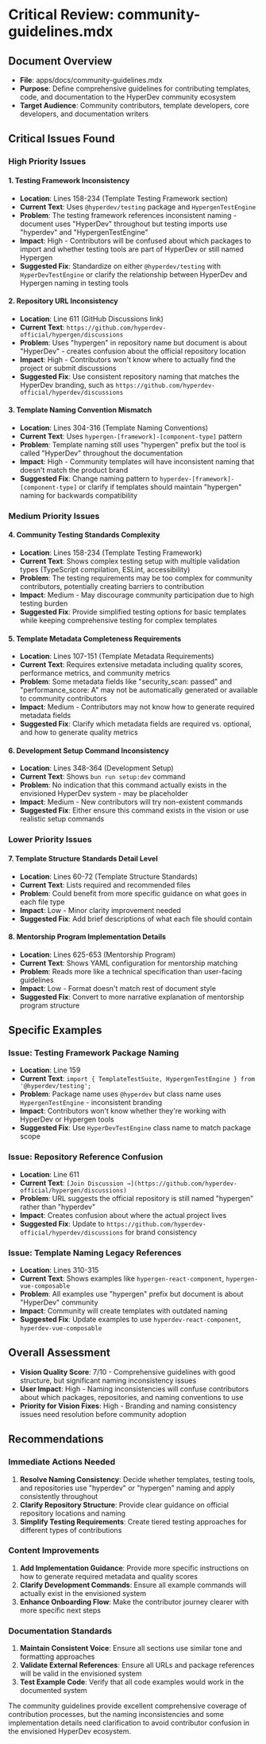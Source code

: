 # Critical Review: community-guidelines.mdx

## Document Overview
- **File**: apps/docs/community-guidelines.mdx
- **Purpose**: Define comprehensive guidelines for contributing templates, code, and documentation to the HyperDev community ecosystem
- **Target Audience**: Community contributors, template developers, core developers, and documentation writers

## Critical Issues Found

### High Priority Issues

#### 1. Testing Framework Inconsistency
- **Location**: Lines 158-234 (Template Testing Framework section)
- **Current Text**: Uses `@hyperdev/testing` package and `HypergenTestEngine`
- **Problem**: The testing framework references inconsistent naming - document uses "HyperDev" throughout but testing imports use "hyperdev" and "HypergenTestEngine"
- **Impact**: High - Contributors will be confused about which packages to import and whether testing tools are part of HyperDev or still named Hypergen
- **Suggested Fix**: Standardize on either `@hyperdev/testing` with `HyperDevTestEngine` or clarify the relationship between HyperDev and Hypergen naming in testing tools

#### 2. Repository URL Inconsistency  
- **Location**: Line 611 (GitHub Discussions link)
- **Current Text**: `https://github.com/hyperdev-official/hypergen/discussions`
- **Problem**: Uses "hypergen" in repository name but document is about "HyperDev" - creates confusion about the official repository location
- **Impact**: High - Contributors won't know where to actually find the project or submit discussions
- **Suggested Fix**: Use consistent repository naming that matches the HyperDev branding, such as `https://github.com/hyperdev-official/hyperdev/discussions`

#### 3. Template Naming Convention Mismatch
- **Location**: Lines 304-316 (Template Naming Conventions)
- **Current Text**: Uses `hypergen-[framework]-[component-type]` pattern
- **Problem**: Template naming still uses "hypergen" prefix but the tool is called "HyperDev" throughout the documentation
- **Impact**: High - Community templates will have inconsistent naming that doesn't match the product brand
- **Suggested Fix**: Change naming pattern to `hyperdev-[framework]-[component-type]` or clarify if templates should maintain "hypergen" naming for backwards compatibility

### Medium Priority Issues

#### 4. Community Testing Standards Complexity
- **Location**: Lines 158-234 (Template Testing Framework)
- **Current Text**: Shows complex testing setup with multiple validation types (TypeScript compilation, ESLint, accessibility)
- **Problem**: The testing requirements may be too complex for community contributors, potentially creating barriers to contribution
- **Impact**: Medium - May discourage community participation due to high testing burden
- **Suggested Fix**: Provide simplified testing options for basic templates while keeping comprehensive testing for complex templates

#### 5. Template Metadata Completeness Requirements
- **Location**: Lines 107-151 (Template Metadata Requirements)
- **Current Text**: Requires extensive metadata including quality scores, performance metrics, and community metrics
- **Problem**: Some metadata fields like "security_scan: passed" and "performance_score: A" may not be automatically generated or available to community contributors
- **Impact**: Medium - Contributors may not know how to generate required metadata fields
- **Suggested Fix**: Clarify which metadata fields are required vs. optional, and how to generate quality metrics

#### 6. Development Setup Command Inconsistency
- **Location**: Lines 348-364 (Development Setup)
- **Current Text**: Shows `bun run setup:dev` command
- **Problem**: No indication that this command actually exists in the envisioned HyperDev system - may be placeholder
- **Impact**: Medium - New contributors will try non-existent commands
- **Suggested Fix**: Either ensure this command exists in the vision or use realistic setup commands

### Lower Priority Issues

#### 7. Template Structure Standards Detail Level
- **Location**: Lines 60-72 (Template Structure Standards)
- **Current Text**: Lists required and recommended files
- **Problem**: Could benefit from more specific guidance on what goes in each file type
- **Impact**: Low - Minor clarity improvement needed
- **Suggested Fix**: Add brief descriptions of what each file should contain

#### 8. Mentorship Program Implementation Details
- **Location**: Lines 625-653 (Mentorship Program)
- **Current Text**: Shows YAML configuration for mentorship matching
- **Problem**: Reads more like a technical specification than user-facing guidelines
- **Impact**: Low - Format doesn't match rest of document style
- **Suggested Fix**: Convert to more narrative explanation of mentorship program structure

## Specific Examples

### Issue: Testing Framework Package Naming
- **Location**: Line 159
- **Current Text**: `import { TemplateTestSuite, HypergenTestEngine } from '@hyperdev/testing';`
- **Problem**: Package name uses `@hyperdev` but class name uses `HypergenTestEngine` - inconsistent branding
- **Impact**: Contributors won't know whether they're working with HyperDev or Hypergen tools
- **Suggested Fix**: Use `HyperDevTestEngine` class name to match package scope

### Issue: Repository Reference Confusion
- **Location**: Line 611
- **Current Text**: `[Join Discussion →](https://github.com/hyperdev-official/hypergen/discussions)`
- **Problem**: URL suggests the official repository is still named "hypergen" rather than "hyperdev"
- **Impact**: Creates confusion about where the actual project lives
- **Suggested Fix**: Update to `https://github.com/hyperdev-official/hyperdev/discussions` for brand consistency

### Issue: Template Naming Legacy References
- **Location**: Lines 310-315
- **Current Text**: Shows examples like `hypergen-react-component`, `hypergen-vue-composable`
- **Problem**: All examples use "hypergen" prefix but document is about "HyperDev" community
- **Impact**: Community will create templates with outdated naming
- **Suggested Fix**: Update examples to use `hyperdev-react-component`, `hyperdev-vue-composable`

## Overall Assessment
- **Vision Quality Score**: 7/10 - Comprehensive guidelines with good structure, but significant naming inconsistency issues
- **User Impact**: High - Naming inconsistencies will confuse contributors about which packages, repositories, and naming conventions to use
- **Priority for Vision Fixes**: High - Branding and naming consistency issues need resolution before community adoption

## Recommendations

### Immediate Actions Needed
1. **Resolve Naming Consistency**: Decide whether templates, testing tools, and repositories use "hyperdev" or "hypergen" naming and apply consistently throughout
2. **Clarify Repository Structure**: Provide clear guidance on official repository locations and naming
3. **Simplify Testing Requirements**: Create tiered testing approaches for different types of contributions

### Content Improvements
1. **Add Implementation Guidance**: Provide more specific instructions on how to generate required metadata and quality scores
2. **Clarify Development Commands**: Ensure all example commands will actually exist in the envisioned system
3. **Enhance Onboarding Flow**: Make the contributor journey clearer with more specific next steps

### Documentation Standards
1. **Maintain Consistent Voice**: Ensure all sections use similar tone and formatting approaches
2. **Validate External References**: Ensure all URLs and package references will be valid in the envisioned system
3. **Test Example Code**: Verify that all code examples would work in the documented system

The community guidelines provide excellent comprehensive coverage of contribution processes, but the naming inconsistencies and some implementation details need clarification to avoid contributor confusion in the envisioned HyperDev ecosystem.